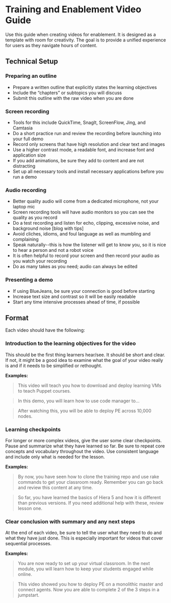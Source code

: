# Training and Enablement Video Guide
Use this guide when creating videos for enablement. It is designed as a template with room for creativity. The goal is to provide a unified experience for users as they navigate hours of content.
 
## Technical Setup
### Preparing an outline
*  Prepare a written outline that explicitly states the learning objectives
*  Include the “chapters” or subtopics you will discuss
*  Submit this outline with the raw video when you are done

### Screen recording
*  Tools for this include QuickTime, SnagIt, ScreenFlow, Jing, and Camtasia
*  Do a short practice run and review the recording before launching into your full demo
*  Record only screens that have high resolution and clear text and images
*  Use a higher contrast mode, a readable font, and increase font and application size
*  If you add animations, be sure they add to content and are not distracting 
*  Set up all necessary tools and install necessary applications before you run a demo

### Audio recording
*  Better quality audio will come from a dedicated microphone, not your laptop mic
*  Screen recording tools will have audio monitors so you can see the quality as you record
*  Do a test recording and listen for echo, clipping, excessive noise, and background noise [blog with tips]
*  Avoid cliches, idioms, and foul language as well as mumbling and complaining
*  Speak naturally--this is how the listener will get to know you, so it is nice to hear a person and not a robot voice
*  It is often helpful to record your screen and then record your audio as you watch your recording
*  Do as many takes as you need; audio can always be edited

### Presenting a demo
*  If using BlueJeans, be sure your connection is good before starting
*  Increase text size and contrast so it will be easily readable
*  Start any time intensive processes ahead of time, if possible
 
## Format
Each video should have the following:

### Introduction to the learning objectives for the video
This should be the first thing learners hear/see. It should be short and clear. If not, it might be a good idea to examine what the goal of your video really is and if it needs to be simplified or rethought.

**Examples:**
>This video will teach you how to download and deploy learning VMs to teach Puppet courses.

>In this demo, you will learn how to use code manager to…

>After watching this, you will be able to deploy PE across 10,000 nodes.

### Learning checkpoints
For longer or more complex videos, give the user some clear checkpoints. Pause and summarize what they have learned so far. Be sure to repeat core concepts and vocabulary throughout the video. Use consistent language and include only what is needed for the lesson.

**Examples:**
>By now, you have seen how to clone the training repo and use rake commands to get your classroom ready. Remember you can go back and review this content at any time. 

>So far, you have learned the basics of Hiera 5 and how it is different than previous versions. If you need additional help with these, review lesson one.

### Clear conclusion with summary and any next steps
At the end of each video, be sure to tell the user what they need to do and what they have just done. This is especially important for videos that cover sequential processes.

**Examples:**
>You are now ready to set up your virtual classroom. In the next module, you will learn how to keep your students engaged while online.

>This video showed you how to deploy PE on a monolithic master and connect agents. Now you are able to complete 2 of the 3 steps in a jumpstart.
